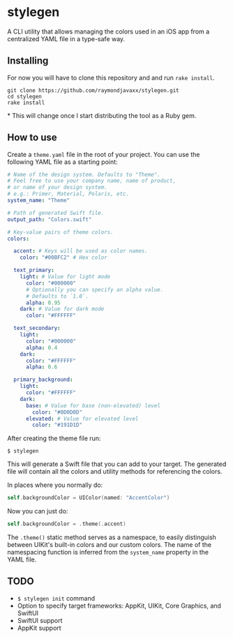 # stylegen

A CLI utility that allows managing the colors used in an iOS app from a centralized YAML file in a type-safe way.

## Installing

For now you will have to clone this repository and and run `rake install`.

```shell
git clone https://github.com/raymondjavaxx/stylegen.git
cd stylegen
rake install
```

\* This will change once I start distributing the tool as a Ruby gem.

## How to use

Create a `theme.yaml` file in the root of your project. You can use the following YAML file as a starting point:

```yaml
# Name of the design system. Defaults to "Theme".
# Feel free to use your company name, name of product,
# or name of your design system.
# e.g.: Primer, Material, Polaris, etc.
system_name: "Theme"

# Path of generated Swift file.
output_path: "Colors.swift"

# Key-value pairs of theme colors.
colors:

  accent: # Keys will be used as color names.
    color: "#00BFC2" # Hex color

  text_primary:
    light: # Value for light mode
      color: "#000000"
      # Optionally you can specify an alpha value.
      # Defaults to `1.0`.
      alpha: 0.95
    dark: # Value for dark mode
      color: "#FFFFFF"

  text_secondary:
    light:
      color: "#000000"
      alpha: 0.4
    dark:
      color: "#FFFFFF"
      alpha: 0.6

  primary_background:
    light:
      color: "#FFFFFF"
    dark:
      base: # Value for base (non-elevated) level
        color: "#0D0D0D"
      elevated: # Value for elevated level
        color: "#191D1D"
```

After creating the theme file run:

```shell
$ stylegen
```

This will generate a Swift file that you can add to your target. The generated file will contain all the colors and utility methods for referencing the colors.

In places where you normally do:

```swift
self.backgroundColor = UIColor(named: "AccentColor")
```

Now you can just do:

```swift
self.backgroundColor = .theme(.accent)
```

The `.theme()` static method serves as a namespace, to easily distinguish between UIKit's built-in colors and our custom colors. The name of the namespacing function is inferred from the `system_name` property in the YAML file.

## TODO

* `$ stylegen init` command
* Option to specify target frameworks: AppKit, UIKit, Core Graphics, and SwiftUI
* SwiftUI support
* AppKit support
